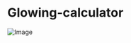# Glowing-calculator

![Image](https://github.com/user-attachments/assets/90fc9622-3121-472e-a18e-018208c96684)
